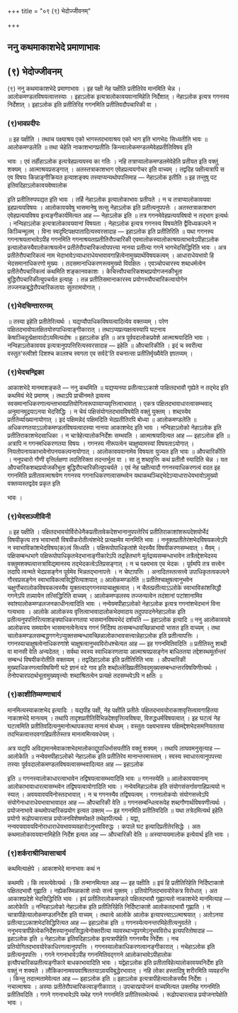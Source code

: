 +++
title = "०९ (९) भेदोज्जीवनम्"

+++


## ननु कथमाकाशभेदे प्रमाणाभावः

## (**९) भेदोज्जीवनम्**

(९) ननु कथमाकाशभेदे प्रमाणाभावः । इह पक्षी नेह पक्षीति प्रतीतिरेव मानमिति चेन्न । आलोकमण्डलविषयत्वात्तस्याः । इहाऽलोक इत्यत्रालोकावयवानामिहेति निर्देशात् । नेहाऽलोक इत्यत्र गगनस्य निर्देशात् । इहाऽलोक इति प्रतीतिरिह गगनमिति प्रतीतिवदौपचारिकी वा ।

### (**९)भावप्रदीपः**

॥ इह पक्षीति । तथाच पक्ष्याश्रय एको भागस्तदभावाश्रय एको भाग इति भागभेदः सिध्यतीति भावः ॥ आलोकमण्डलेति ॥ तथा चेहेति नाकाशभागप्रतीतिः किन्त्वालोकमण्डलमेवेहप्रतीतिविषय इति

भावः । एवं तर्हीहाऽलोक इत्यत्रेहप्रत्ययस्य का गतिः । नहि तत्राप्यालोकमण्डलमेवेहेति प्रतीयत इति वक्तुं शक्यम् । आत्माश्रयप्रसङ्गात् । अतस्तत्राकाशभाग एवेहप्रत्ययगोचर इति वाच्यम् । तद्वदिह पक्षीत्यत्रापि स एव विषयः किन्नाङ्गीक्रियत इत्याशङ्क्य तस्याप्यन्यथोपपत्तिमाह — नेहाऽलोक इतीति ॥ इह तन्तुषु पट इतिवदिहाऽलोकावयवेष्वालोक

इति प्रतीतिरुपपद्यत इति भावः । तर्हि नेहाऽलोक इत्यालोकाभावः प्रतीयते । न च तत्राप्यालोकावयवा इहप्रत्ययविषयः । आलोकावयवेषु भासमानेषु सत्सु नेहाऽलोक इति प्रतीत्यनुपपत्तेः । अतस्तत्राकाशभाग एवेहप्रत्ययविषय इत्यङ्गीकार्यमित्यत आह — नेहाऽलोक इति ॥ तत्र गगनमेवेहप्रत्ययविषयो न तद्भाग इत्यर्थः । नन्विहाऽलोक इत्यत्रालोकावयवानां विषयता । नेहाऽलोक इत्यत्र गगनस्य विषयतेति द्वैविध्यकल्पने न किञ्चिन्मूलम् । विना स्वदृष्टिपक्षपातादित्यस्वरसादाह — इहाऽलोक इति प्रतीतिरिति ॥ यथा गगनस्य गगनाश्रयताभावेऽपीह गगनमिति गगनाश्रयताप्रतीतिरौपचारिकी एवमालोकस्यालोकाश्रयत्वाभावेऽपीहाऽलोक इत्यालोकस्यैवालोकाश्रयत्वेन प्रतीतेरौपचारिकत्वोपपत्त्या नानया प्रतीत्या गगने भागभेदसिद्धिरिति भावः । अत्र प्रतीतेरौपचारिकत्वं नाम भेदाभावेऽप्याधाराधेयभावावगाहित्वेनामुख्यार्थविषयकत्वम् । आधाराधेयभावो हि भेदसमानाधिकरणो मुख्यः । तदसमानाधिकरणस्त्वमुख्यो विवक्षितः । एवञ्चोपचारस्य शब्दधर्मत्वेन प्रतीतेरौपचारिकत्वं कथमिति शङ्कानवकाशः । केचित्त्वौपचारिकशब्दप्रयोगजनकीभूता बुद्धिरौपचारिकीत्युपचर्यत इत्याहुः । तन्न प्रतीतिसमानाकारस्य प्रयोगस्यौपचारिकत्वायोगेन तज्जनकबुद्धेरौपचारिकतायाः सुतरामयोगात् ।

### (**९)भेदचिन्तारत्नम्**

॥ तस्या इहेति प्रतीतेरित्यर्थः । यद्यप्यौपाधिकविषयत्वादित्येव वक्तव्यम् । परेण पक्षितदभावोपलक्षितयोरुपाधित्वाङ्गीकारात् । तथाऽप्यप्रत्यक्षत्वस्यापि घटनाय केषाञ्चिदुत्प्रेक्षावादोऽयमित्यदोषः ॥ इहाऽलोक इति ॥ अत्र पूर्ववदालोकप्रवेशे आत्माश्रयादिति भावः । नन्विहाऽलोकावयव इत्यत्रानुपपत्तिरित्यस्वरसादाह — इहेति ॥ औपचारिकीति । इदं च स्वरीत्या वस्तुत'स्त्वीशो दिशश्च कालश्च स्वगता एव सर्वदे'ति वचनात्सा प्रतीतिर्मृख्यैवेति ज्ञातव्यम् ।

### (**९)भेदचन्द्रिका**

आकाशभेदे मानमाशङ्कते — ननु कथमिति ॥ यद्यप्यनया प्रतीत्याऽऽकाशे पाक्षितदभावौ गृह्येते न तद्भेद इति कथमियं भेदे प्रमाणम् । तथाऽपि प्राचीनमते द्रव्यस्य स्वसमानाधिकरणात्यन्ताभावप्रतियोगित्वरूपाव्याप्यवृत्तित्वाभावात् । एकत्र पक्षितदभावाधारत्वासम्भवाद् अनुमानमुद्रयाऽनया भेदसिद्धिः । न चेयं पक्षिसंयोगतदभावविषयेति वक्तुं युक्तम् । शब्दस्येव प्रतीतेर्व्याख्यानायोगात् । इदं पक्षिमन्नेदं पक्षिमदिति भेदप्रतीतिरपि बोध्या ॥ आलोकमण्डलेति ॥ अधिकरणतयाऽऽलोकमण्डलविषयत्वादस्या नानया आकाशभेद इति भावः । नन्विहाऽलोको नेहाऽलोक इति प्रतीतिराकाशभेदसाधिका । न चात्रेहेत्यालोकनिर्देशः सम्भवति । आत्माश्रयादित्यत आह — इहाऽलोक इति ॥ अत्रापि न गगनमधिकरणतया विषयः । गगनस्य नीरूपत्वेन चाक्षुष्यामस्यां विषयताऽयोगात् । नियतोपनायकाभावेनोपनयकल्पनायोगात् । आलोकावयवानामेव विषयता युज्यत इति भावः ॥ औपचारिकीति । ननूपचारो गौणी वृत्तिर्लक्षणा तदतिरिक्ता तदन्तर्भूता वा । सा तु शब्दवृत्तिः कथं प्रतीतौ स्यादिति चेन्न । यत औपचारिकशब्दप्रयोजकीभूता बुद्धिरौपचारिकीत्युपचर्यते । एवं नेह पक्षीत्यादौ गगनस्याधिकरणत्वं वदत इह गगनमिति प्रतीतावत्माश्रयेण गगनस्य गगनाधिकरणत्वासम्भवेन यथाकथञ्चिद्भेदेऽप्याधाराधेयभावोऽमुख्यो वक्तव्यस्तद्वदेव प्रकृत इति

भावः ।

### (**९)भेदसञ्जीविनी**

॥ इह पक्षीति । पक्षितदभावयोर्विरोधेनैकप्रतीतावेकदेशभानानुपपत्तेरियं प्रतीतिराकाशांशरूपदेशयोर्भेदं विषयीकृत्य तत्र भावाभावौ विषयीकरोतीत्यंशभेदे प्रत्यक्षमेव मानमिति भावः । ननूक्तप्रतीतेरंशभेदविषयकत्वेऽपि न स्वाभाविकांशभेदविषय(क)त्वं सिध्यति । पक्षिरूपोपाधिकृतांशे भेदस्यैव विषयीकरणसम्भवात् । मैवम् । पक्षिसम्बन्धभागे पक्षिरूपोपाधिकृतभेदभानाङ्गीकारेऽपि तद्रहितभागे मूर्तद्रव्यसम्बन्धाभावेन तत्रैतद्देशभेदस्य वक्तुमशक्यत्वात्तत्राविद्यमानस्य तद्भेदकत्वेऽतिप्रसङ्गात् । न च पक्ष्यभाव एव भेदकः । पूर्वमपि तत्र सत्त्वेन तदापि त्वन्मते भेदप्रसङ्गेन पूर्वमेव भिन्नतद्भानापत्तेः । न चेष्टापत्तिः । अनादितस्तत्सत्त्वे उपाधिकृतत्वकल्पने गौरवप्रसङ्गेन स्वाभाविकत्वसिद्धेरित्याशयात् ॥ आलोकमण्डलेति ॥ प्रतीतेश्चाक्षुषत्वानुभवेन चक्षुर्गोचरालोकविषयकत्वस्यैव युक्तत्वाद्गगनस्याचाक्षुषत्वात् । न चैतत्प्रतीत्याऽऽलोके स्वाभाविकांशसिद्धौ गगनेऽपि तन्न्यायेन तत्सिद्धिरिति वाच्यम् । आलोकमण्डलस्य तज्जन्यत्वेन तदंशानां पटांशानामिव स्वांश्यालोकमण्डलजनकाधीनत्वादिति भावः । नन्वेवमपीहाऽलोको नेहाऽलोक इत्यत्र गगनांशभेदभानं विना गत्यभावः । आलोके आलोकस्य वृत्तित्वाभावादालोकभेदमादाय तदुपपादनेनेहाऽलोक इति प्रतीत्यनुपपत्तिरित्याशङ्क्याधिकरणतया भासमानविषयभेदं दर्शयति — इहाऽलोक इत्यादि ॥ ननु आलोकावयवे आलोकस्य समवायेन भासमानत्वेनेत्यत्र गगनं निर्दिश्य तत्सम्बन्धावच्छिन्नाभावो भासत इति वाच्यम् । तथा चालोकमण्डलसम्बद्धगगनेऽप्युक्तसम्बन्धावच्छिन्नालोकाभावसत्त्वान्नेहाऽलोक इति प्रतीत्यापत्तिः । गगनस्याचाक्षुषत्वेनाधिकरणांशे चाक्षुषत्वानुभवविरोधश्चेत्यत आह — इह गगनमितिवदिति ॥ प्रतीतिस्तु शाब्दी वा मानसी वेति अन्यदेतत् । सर्वथा स्वस्य स्वाधिकरणताया आत्माश्रयप्रसङ्गेन बाधिततया तद्देशस्थमूर्तान्तरं सम्बन्धं विषयीकरोतीति वक्तव्यम् । तद्वदिहाऽलोक इति प्रतीतिरिति भावः । औपचारिकी मुख्याधिकरणत्वाविषयिणी घटे ज्ञानं वटे गाव इति शब्दोल्लेखिप्रतीतिवदमुख्यसम्बन्धान्तरविषयिणीत्यर्थः
। तेनोपचारपदार्थभूतामुख्यवृत्त्योः शब्दाश्रितत्वेन प्रत्यक्षे तदसम्भवेऽपि न क्षतिः ॥

### (**९)काशीतिम्मण्णाचार्य**

मानमित्यस्याकाशभेद इत्यादिः । यद्यपीह पक्षी, नेह पक्षीति प्रतीतेः पक्षितदभावयोराकाशवृत्तित्वावगाहितया नाकाशभेदे मानत्वम् । तथापि तादृशप्रतीतिर्विभिन्नदेशवृत्तित्वविषया, विरुद्धधर्मविषयत्वात् । इह घटत्वं नेह घटत्वमिति प्रतीतिवदित्यनुमानोत्थापकतया मानत्वं बोध्यम् । वस्तुतः पक्ष्यभावस्य पक्षिमद्देशभेदसमनियततया तदभिन्नत्वात्तदवगाहिप्रतीतेस्तत्र मानत्वमित्यवधेयम् ।

अत्र यद्यपि अविद्यमानमेवाकाशभेदमालोकाद्युपाधिर्भासयतीति वक्तुं शक्यम् । तथापि लाघवमनुसृत्याह — आलोकेति ॥ नन्वेवमपीहाऽलोको नेहाऽलोक इति प्रतीतिरेव मानान्तरमास्ताम् । स्वस्य स्वाधारत्वानुपपत्त्या तस्याः पूर्ववदालोकमण्डलविषयत्वासम्भवादित्यत आह — इहाऽलोक

इति ॥ गगनस्यालोकाधारत्वाभावेन तद्विषयत्वासम्भवादिति भावः ॥ गगनस्येति ॥ आलोकावयवानाम् आलोकाभावाधारत्वासम्भवेन तद्विषयत्वायोगादिति भावः । नन्वेवमिहाऽलोक इति संयोगसंसर्गावगाहिप्रत्ययो न स्यात् । अवयवावयविनोस्तदभावात् । न च गगनस्यैव तद्विषयत्वम् । गगनालोकयोः संयोगसत्त्वेऽपि संयोगेनाधाराधेयभावाभावादत आह — औपचारिकी वेति ॥ गगनसम्बन्धित्वरूपेह शब्दगौणार्थविषयणीत्यर्थः । प्रयोजनाभावे कथमोपचारिकप्रयोग इत्यत उक्तम् — इह गगनमिति प्रतीतिवदिति ॥ यथा तत्रेदमित्यर्थ इहेति प्रयोगो रूढोपचारत्वान्न प्रयोजनविशेषमपेक्षते तथेहापीत्यर्थः । यद्वा, नन्ववयवावयविनोराधाराधेयभावव्यवहारोऽनुभवविरुद्धः । कपाले घट इत्यादिप्रतीतेरसिद्धेः । अतः कथमालोकावयवानामिहेति निर्देश इत्यत आह — औपचारिकी वेति ॥ अस्याप्ययमालोक इत्येवार्थ इति भावः ।

### (**९)शर्कराश्रीनिवासाचार्य**

कथमित्याक्षेपे । आकाशभेदे मानाभावः कथं न

कथमपि । किं त्वस्त्येवेत्यर्थः । किं तन्मानमित्यत आह — इह पक्षीति ॥ इयं हि प्रतीतिरिहेति निर्दिष्टाकाशे पक्षितदभावौ गृह्णाति । नह्येकस्मिन्नाकाशे तयोः सत्त्वं युक्तम् । प्रतियोगितदभावयोरेकत्र विरोधात् । अत आकाशप्रदेशे भेदसिद्धिरिति भावः । इयं प्रतीतिरालोकमण्डले पक्षितदभावौ गृह्णात्यतो नाकाशभेदे मानमित्याह — आलोकेति ॥ नन्विहाऽलोको नेहाऽलोक इति प्रतीतिरिहेति निर्दिष्टाकाशे आलोकतदभावौ गृह्णाति । न चात्रापीहेत्यालोकमण्डलनिर्देश इति वाच्यम् । तथात्वे आलोके आलोक इत्यापत्त्याऽऽत्माश्रयात् । अतोऽनया प्रतीत्याऽऽकाशभेदसिद्धिरित्यत आह — इहाऽलोक इति ॥ गगनस्येत्यनन्तरमिहेतीत्यनुवर्तते । ननूभयत्रापीहेत्येकनिर्देशस्यानुभवसिद्धत्वेनोक्तरीत्या व्यावस्थाभ्युपगमेऽनुभवविरोध इत्यपरितोषादाह — इहाऽलोक इति ॥ नेहाऽलोक इतिवदिहाऽलोक इत्यत्रापीहेति गगनस्यैव निर्देशः । नच प्रतियोगितदभावयोरेकाधिरणत्वानुपपत्तिः । गगनस्यालोकाधिकरणत्वानङ्गीकारात् । नचेहाऽलोक इति प्रतीत्यनुपपत्तिः । गगने गगनाभावेऽपीह गगनमितिवद्गगने आलोकाभावेऽपीहालोक इत्यौपचारिकप्रतीत्यङ्गीकारे बाधकाभावादिति भावः । यद्वेहाऽलोक इति प्रतीताविहेत्यालोकावयवनिर्देश इति वक्तुं न शक्यते । लौकिकानामवयवाश्रिततयाऽवयविबुद्धेरभावात् । नहि लोका हस्तादिषु शरीरमिति व्यवहरन्ति । किन्तु तदात्मतामेवेत्यत आह — इहाऽलोक इति ॥ इहाऽलोक इत्यत्रापीहेत्यालोकस्यैव निर्देशः । नचात्माश्रयः । अस्याः प्रतीतेरौपचारिकत्वाङ्गीकारात् । उपचारप्रयोजनं वाच्यमित्यत उक्तमिह गगनमिति प्रतीतिवदिति । गगने गगनाभावेऽपि यथेह गगने गगनमिति प्रतीतिस्तथेत्यर्थः । रूढोपचारत्वान्न प्रयोजनापेक्षेति भावः ।

